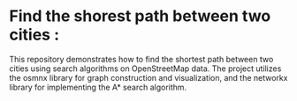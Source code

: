 
# Find the shorest path between two cities : 
This repository demonstrates how to find the shortest path between two cities using search algorithms on OpenStreetMap data. The project utilizes the osmnx library for graph construction and visualization, and the networkx library for implementing the A* search algorithm.
